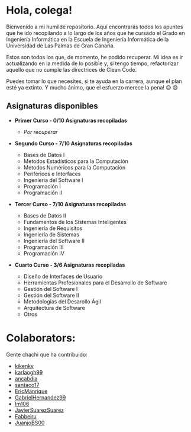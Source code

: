 
# Hola, colega!
Bienvenido a mi humilde repositorio. Aquí encontrarás todos los apuntes que he ido recopilando a lo largo de los años que he cursado el Grado en Ingeniería Informática en la Escuela de Ingeniería Informática de la Universidad de Las Palmas de Gran Canaria.

Estos son todos los que, de momento, he podido recuperar. Mi idea es ir actualizando en la medida de lo posible y, si tengo tiempo, refactorizar aquello que no cumple las directrices de Clean Code.

Puedes tomar lo que necesites, si te ayuda en la carrera, aunque el plan esté ya extinto. Y mucho ánimo, que el esfuerzo merece la pena! :wink: :smile:

## Asignaturas disponibles

- **Primer Curso - 0/10  Asignaturas recopiladas**

  - *Por recuperar*
- **Segundo Curso - 7/10  Asignaturas recopiladas**
  - Bases de Datos I
  - Metodos Estadísticos para la Computación
  - Metodos Numéricos para la Computación
  - Periféricos e Interfaces
  - Ingenieria del Software I
  - Programación I
  - Programación II
- **Tercer Curso - 7/10 Asignaturas recopiladas**
  - Bases de Datos II
  - Fundamentos de los Sistemas Inteligentes
  - Ingeniería de Requisitos
  - Ingeniería de Sistemas
  - Ingeniería del Software II
  - Programación III
  - Programación IV
- **Cuarto Curso - 3/6  Asignaturas recopiladas**
  - Diseño de Interfaces de Usuario
  - Herramientas Profesionales para el Desarrollo de Software
  - Gestión del Software I
  - Gestión del Software II
  - Metodologías del Desarollo Ágil
  - Arquitectura de Software
  - Otros

# Colaborators:
Gente chachi que ha contribuido:

- [kikenky](https://github.com/Aaronhdez)
- [karlaogh99](https://github.com/karlaogh99)
- [ancabdia](https://github.com/ancabdia)
- [santaco17](https://github.com/santaco17)
- [EricManrique](https://github.com/EricManrique)
- [GabrielHernandez99](https://github.com/GabrielHernandez99)
- [lm106](https://github.com/lm106)
- [JavierSuarezSuarez](https://github.com/JavierSuarezSuarez)
- [Fabbeiru](https://github.com/Fabbeiru)
- [JuanjoBS00](https://github.com/JuanjoBS00)
